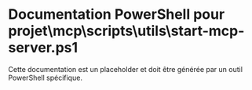 # Documentation PowerShell pour projet\mcp\scripts\utils\start-mcp-server.ps1

Cette documentation est un placeholder et doit être générée par un outil PowerShell spécifique.
